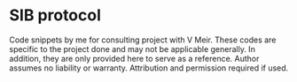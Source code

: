 # SIB protocol
Code snippets by me for consulting project with V Meir. 
These codes are specific to the project done and may not be applicable generally. In addition, they are only provided here to serve as a reference. Author assumes no liability or warranty. Attribution and permission required if used.
